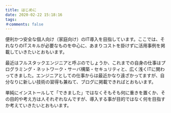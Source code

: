 ```yaml
---
title: はじめに
date: 2020-02-22 15:18:16
tags:
＃comments: false
---
```

便利かつ安全な個人向け（家庭向け）のIT導入を目指しています。ここでは、それなりのITスキルが必要なものを中心に、あまりコストを掛けずに活用事例を掲載していきたいとおもいます。
<!-- more -->
最近はフルスタックエンジニアと呼ぶのでしょうか、これまでの自身の仕事はプログラミング・ネットワーク・サーバ構築・セキュリティと、広く浅くITに関わってきました。エンジニアとしての仕事からは最近かなり遠ざかってますが、自分なりに新しい技術の習得も兼ねて、ブログに掲載できればとおもいます。

単純にインストールして「できました」ではなくそもそも何に重きを置くか、その目的や考え方は人それぞれなんですが、導入する事が目的ではなく何を目指すか考えていきたいとおもいます。
